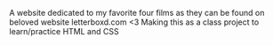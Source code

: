 A website dedicated to my favorite four films as they can be found on beloved website letterboxd.com <3
Making this as a class project to learn/practice HTML and CSS
